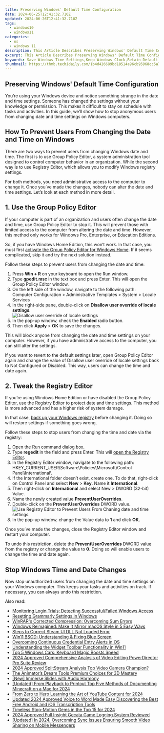 ```yaml
---
title: Preserving Windows' Default Time Configuration
date: 2024-06-25T12:41:32.710Z
updated: 2024-06-26T12:41:32.710Z
tags:
  - windows10
  - windows11
categories:
  - os
  - windows 11
description: This Article Describes Preserving Windows' Default Time Configuration
excerpt: This Article Describes Preserving Windows' Default Time Configuration
keywords: Save Windows Time Settings,Keep Windows Clock,Retain Default Windows Time,Preserve Win Time Defaults,Maintain Windows Date & Time,Unaltered Windows Time Setting,Uphold Standard Windows Time
thumbnail: https://thmb.techidaily.com/1b4d426689bd18514a96cb95968cc5a755b1ea7a22bc00e9feef5b8e8bfa78d1.jpg
---
```


## Preserving Windows' Default Time Configuration

 You’re using your Windows device and notice something strange in the date and time settings. Someone has changed the settings without your knowledge or permission. This makes it difficult to stay on schedule with tasks and activities. In this guide, we’ll show how to stop anonymous users from changing date and time settings on Windows computers.

## How To Prevent Users From Changing the Date and Time on Windows

 There are two ways to prevent users from changing Windows date and time. The first is to use Group Policy Editor, a system administration tool designed to control computer behavior in an organization. While the second way is to use Registry Editor, which allows you to modify Windows registry settings.

 For both methods, you need administrative access to the computer to change it. Once you’ve made the changes, nobody can alter the date and time settings. Let’s look at each method in more detail.

## 1\. Use the Group Policy Editor

 If your computer is part of an organization and users often change the date and time, use Group Policy Editor to stop it. This will prevent those with limited access to the computer from altering the date and time. However, this method only works for Windows Pro, Enterprise, or Education Editions.

 So, if you have Windows Home Edition, this won’t work. In that case, you must first [activate the Group Policy Editor for Windows Home](https://www.makeuseof.com/tag/access-group-policy-editor-even-windows-home-settings-try/). If it seems complicated, skip it and try the next solution instead.

 Follow these steps to prevent users from changing the date and time:

1. Press **Win + R** on your keyboard to open the Run window.
2. Type **gpedit.msc** in the text box and press Enter. This will open the Group Policy Editor window.
3. On the left side of the window, navigate to the following path:  
Computer Configuration > Administrative Templates > System > Locale Services
4. In the right-side pane, double-click on **Disallow user override of locale settings**.  
![Disallow user override of locale settings](https://static1.makeuseofimages.com/wordpress/wp-content/uploads/2023/07/disallow-user-override-of-locale-settings.jpg)
5. In the pop-up window, check the **Enabled** radio button.
6. Then click **Apply** \> **OK** to save the changes.

 This will block anyone from changing the date and time settings on your computer. However, if you have administrative access to the computer, you can still alter the settings.

 If you want to revert to the default settings later, open Group Policy Editor again and change the value of Disallow user override of locale settings back to Not Configured or Disabled. This way, users can change the time and date again.

## 2\. Tweak the Registry Editor

 If you’re using Windows Home Edition or have disabled the Group Policy Editor, use the Registry Editor to protect date and time settings. This method is more advanced and has a higher risk of system damage.

 In that case, [back up your Windows registry](https://www.makeuseof.com/tag/backup-restore-windows-registry/) before changing it. Doing so will restore settings if something goes wrong.

 Follow these steps to stop users from changing the time and date via the registry:

1. [Open the Run command dialog box](https://www.makeuseof.com/windows-open-run-command-dialog-box/).
2. Type **regedit** in the field and press Enter. This will [open the Registry Editor](https://www.makeuseof.com/windows-11-open-registry-editor/).
3. In the Registry Editor window, navigate to the following path:  
HKEY_CURRENT_USER\Software\Policies\Microsoft\Control Panel\International\
4. If the International folder doesn’t exist, create one. To do that, right-click on Control Panel and select **New** \> **Key**. Name it **International**.
5. Then right-click on **International** and select New > DWORD (32-bit) Value.
6. Name the newly created value **PreventUserOverrides**.
7. Double-click on the **PreventUserOverrides** DWORD value.  
![Use Registry Editor to Prevent Users From Chaning date and time settings](https://static1.makeuseofimages.com/wordpress/wp-content/uploads/2023/07/use-registry-editor-to-prevent-users-from-chaning-date-and-time-settings.jpg)
8. In the pop-up window, change the Value data to **1** and click **OK**.

 Once you’ve made the changes, close the Registry Editor window and restart your computer.

 To undo this restriction, delete the **PreventUserOverrides** DWORD value from the registry or change the value to **0**. Doing so will enable users to change the time and date again.

## Stop Windows Time and Date Changes

 Now stop unauthorized users from changing the date and time settings on your Windows computer. This keeps your tasks and activities on track. If necessary, you can always undo this restriction.

<span class="atpl-alsoreadstyle">Also read:</span>
<div><ul>
<li><a href="https://windows11.techidaily.com/monitoring-login-trials-detecting-successfulfailed-windows-access/"><u>Monitoring Login Trials: Detecting Successful/Failed Windows Access</u></a></li>
<li><a href="https://windows11.techidaily.com/resetting-grammarly-settings-in-windows/"><u>Resetting Grammarly Settings in Windows</u></a></li>
<li><a href="https://windows11.techidaily.com/winrars-corrected-compression-overcoming-sum-errors/"><u>WinRAR's Corrected Compression: Overcoming Sum Errors</u></a></li>
<li><a href="https://windows11.techidaily.com/windows-reimagined-make-it-mirror-macos-style-in-5-easy-ways/"><u>Windows Reimagined: Make It Mirror macOS Style in 5 Easy Ways</u></a></li>
<li><a href="https://windows11.techidaily.com/steps-to-correct-steam-ui-dll-not-loaded-error/"><u>Steps to Correct Steam UI DLL Not Loaded Error</u></a></li>
<li><a href="https://windows11.techidaily.com/win11-bsod-understanding-and-fixing-blue-screen/"><u>Win11 BSOD: Understanding & Fixing Blue Screen</u></a></li>
<li><a href="https://windows11.techidaily.com/overcoming-continuous-credential-entry-alerts-in-os/"><u>Overcoming Continuous Credential Entry Alerts in OS</u></a></li>
<li><a href="https://windows11.techidaily.com/understanding-the-widget-toolbar-functionality-in-win11/"><u>Understanding the Widget Toolbar Functionality in Win11</u></a></li>
<li><a href="https://windows11.techidaily.com/top-5-windows-cars-keyboard-magic-boosts-speed/"><u>Top 5 Windows Cars: Keyboard Magic Boosts Speed</u></a></li>
<li><a href="https://extra-lessons.techidaily.com/2024-approved-comprehensive-analysis-of-video-editing-powerdirector-pro-suite-review/"><u>2024 Approved  Comprehensive Analysis of Video Editing  PowerDirector Pro Suite Review</u></a></li>
<li><a href="https://remote-screen-capture.techidaily.com/2024-approved-splitstream-analysis-top-video-camera-champion/"><u>2024 Approved  SplitStream Analysis  Top Video Camera Champion?</u></a></li>
<li><a href="https://vp-tips.techidaily.com/the-animators-dream-tools-premium-choices-for-3d-mastery/"><u>The Animator’s Dream Tools  Premium Choices for 3D Mastery</u></a></li>
<li><a href="https://some-techniques.techidaily.com/new-immerse-slides-with-audio-harmony/"><u>[New] Immerse Slides with Audio Harmony</u></a></li>
<li><a href="https://screen-activity-recording.techidaily.com/updated-from-playback-to-printout-top-five-methods-of-documenting-minecraft-on-a-mac-for-2024/"><u>[Updated] From Playback to Printout  Top Five Methods of Documenting Minecraft on a Mac for 2024</u></a></li>
<li><a href="https://youtube-help.techidaily.com/from-zero-to-hero-learning-the-art-of-youtube-content-for-2024/"><u>From Zero to Hero  Learning the Art of YouTube Content for 2024</u></a></li>
<li><a href="https://voice-adjusting.techidaily.com/updated-2024-approved-voice-to-word-made-easy-discovering-the-best-free-android-and-ios-transcription-tools/"><u>Updated 2024 Approved Voice to Word Made Easy Discovering the Best Free Android and iOS Transcription Tools</u></a></li>
<li><a href="https://some-approaches.techidaily.com/timeless-stop-motion-gems-in-the-top-15-for-2024/"><u>Timeless Stop-Motion Gems in the Top 15 for 2024</u></a></li>
<li><a href="https://screen-recording.techidaily.com/2024-approved-full-insight-gecata-game-logging-system-reviewed/"><u>2024 Approved  Full Insight  Gecata Game Logging System Reviewed</u></a></li>
<li><a href="https://facebook-video-content.techidaily.com/updated-in-2024-overcoming-sync-issues-ensuring-smooth-video-sharing-on-mobile-messengers/"><u>[Updated] In 2024, Overcoming Sync Issues  Ensuring Smooth Video Sharing on Mobile Messengers</u></a></li>
</ul></div>

<ins class="adsbygoogle"
      style="display:block"
      data-ad-client="ca-pub-7571918770474297"
      data-ad-slot="8358498916"
      data-ad-format="auto"
      data-full-width-responsive="true"></ins>